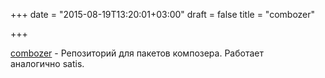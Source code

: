 +++
date = "2015-08-19T13:20:01+03:00"
draft = false
title = "combozer"

+++

<p><a href="https://github.com/johnnywidth/combozer">combozer</a>&nbsp;- Репозиторий для пакетов композера. Работает аналогично&nbsp;satis.</p>

